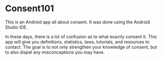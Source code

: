 # Consent101
This is an Android app all about consent. It was done using the Android Studio IDE.

In these days, there is a lot of confusion as to what exactly consent it. This app will give you definitions, statistics, laws, tutorials, and resources to contact. The goal is to not only strengthen your knowledge of consent, but to also dispel any misconceptions you may have.
